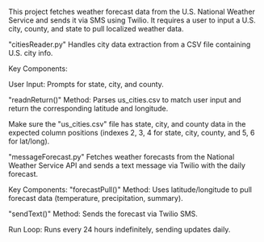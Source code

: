 This project fetches weather forecast data from the U.S. National Weather Service and sends it via SMS using Twilio. It requires a user to input a U.S. city, county, and state to pull localized weather data.

"citiesReader.py" Handles city data extraction from a CSV file containing U.S. city info.

Key Components:

User Input: Prompts for state, city, and county.

"readnReturn()" Method: Parses us_cities.csv to match user input and return the corresponding latitude and longitude.

Make sure the "us_cities.csv" file has state, city, and county data in the expected column positions (indexes 2, 3, 4 for state, city, county, and 5, 6 for lat/long).

"messageForecast.py" Fetches weather forecasts from the National Weather Service API and sends a text message via Twilio with the daily forecast.

Key Components:
"forecastPull()" Method: Uses latitude/longitude to pull forecast data (temperature, precipitation, summary).
  
"sendText()" Method: Sends the forecast via Twilio SMS.
  
Run Loop: Runs every 24 hours indefinitely, sending updates daily.
